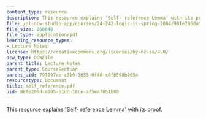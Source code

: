 ```yaml
---
content_type: resource
description: This resource explains 'Self- reference Lemma' with its proof.
file: /ol-ocw-studio-app/courses/24-242-logic-ii-spring-2004/98fe206da995b1dd18ceaf5eaf851b09_self_reference.pdf
file_size: 260640
file_type: application/pdf
learning_resource_types:
- Lecture Notes
license: https://creativecommons.org/licenses/by-nc-sa/4.0/
ocw_type: OCWFile
parent_title: Lecture Notes
parent_type: CourseSection
parent_uid: 797097cc-c3b9-3653-0f40-c0f8598b2654
resourcetype: Document
title: self_reference.pdf
uid: 98fe206d-a995-b1dd-18ce-af5eaf851b09
---
```

This resource explains 'Self- reference Lemma' with its proof.